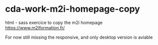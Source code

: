 # cda-work-m2i-homepage-copy

html - sass exercice to copy the m2i homepage
https://www.m2iformation.fr/

For now still missing the responsive, and only desktop version is aviable

